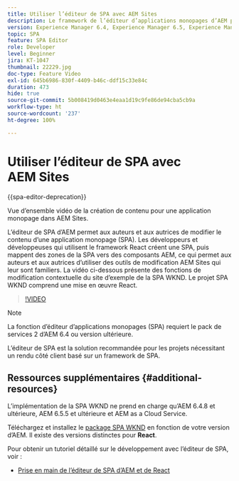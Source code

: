 ```yaml
---
title: Utiliser l’éditeur de SPA avec AEM Sites
description: Le framework de l’éditeur d’applications monopages d’AEM permet aux auteurs et aux autrices de modifier le contenu d’une application monopage, aussi appelée SPA. Les développeurs et les développeuses qui utilisent les frameworks React créent une SPA, puis mappent des zones de la SPA vers des composants AEM, ce qui permet aux auteurs et aux autrices d’utiliser des outils de modification AEM Sites qui leur sont familiers.
version: Experience Manager 6.4, Experience Manager 6.5, Experience Manager as a Cloud Service
topic: SPA
feature: SPA Editor
role: Developer
level: Beginner
jira: KT-1047
thumbnail: 22229.jpg
doc-type: Feature Video
exl-id: 645b6986-830f-4409-b46c-ddf15c33e84c
duration: 473
hide: true
source-git-commit: 5b008419d0463e4eaa1d19c9fe86de94cba5cb9a
workflow-type: ht
source-wordcount: '237'
ht-degree: 100%

---
```


# Utiliser l’éditeur de SPA avec AEM Sites

{{spa-editor-deprecation}}

Vue d’ensemble vidéo de la création de contenu pour une application monopage dans AEM Sites.

L’éditeur de SPA d’AEM permet aux auteurs et aux autrices de modifier le contenu d’une application monopage (SPA). Les développeurs et développeuses qui utilisent le framework React créent une SPA, puis mappent des zones de la SPA vers des composants AEM, ce qui permet aux auteurs et aux autrices d’utiliser des outils de modification AEM Sites qui leur sont familiers. La vidéo ci-dessous présente des fonctions de modification contextuelle du site d’exemple de la SPA WKND. Le projet SPA WKND comprend une mise en œuvre React.

>[!VIDEO](https://video.tv.adobe.com/v/22229?quality=12&learn=on)

>[!NOTE]
>
> La fonction d’éditeur d’applications monopages (SPA) requiert le pack de services 2 d’AEM 6.4 ou version ultérieure.
>
> L’éditeur de SPA est la solution recommandée pour les projets nécessitant un rendu côté client basé sur un framework de SPA.

## Ressources supplémentaires {#additional-resources}

L’implémentation de la SPA WKND ne prend en charge qu’AEM 6.4.8 et ultérieure, AEM 6.5.5 et ultérieure et AEM as a Cloud Service.

Téléchargez et installez le [package SPA WKND](https://github.com/adobe/aem-guides-wknd-spa/releases) en fonction de votre version d’AEM. Il existe des versions distinctes pour **React**.

Pour obtenir un tutoriel détaillé sur le développement avec l’éditeur de SPA, voir :

* [Prise en main de l’éditeur de SPA d’AEM et de React](https://experienceleague.adobe.com/docs/experience-manager-learn/getting-started-with-aem-headless/spa-editor/react/overview.html?lang=fr)
